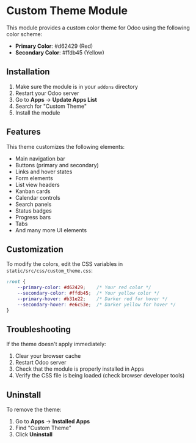 # Custom Theme Module

This module provides a custom color theme for Odoo using the following color scheme:
- **Primary Color**: #d62429 (Red)
- **Secondary Color**: #ffdb45 (Yellow)

## Installation

1. Make sure the module is in your `addons` directory
2. Restart your Odoo server
3. Go to **Apps** → **Update Apps List**
4. Search for "Custom Theme"
5. Install the module

## Features

This theme customizes the following elements:
- Main navigation bar
- Buttons (primary and secondary)
- Links and hover states
- Form elements
- List view headers
- Kanban cards
- Calendar controls
- Search panels
- Status badges
- Progress bars
- Tabs
- And many more UI elements

## Customization

To modify the colors, edit the CSS variables in `static/src/css/custom_theme.css`:

```css
:root {
    --primary-color: #d62429;    /* Your red color */
    --secondary-color: #ffdb45;  /* Your yellow color */
    --primary-hover: #b31e22;    /* Darker red for hover */
    --secondary-hover: #e6c53e;  /* Darker yellow for hover */
}
```

## Troubleshooting

If the theme doesn't apply immediately:
1. Clear your browser cache
2. Restart Odoo server
3. Check that the module is properly installed in Apps
4. Verify the CSS file is being loaded (check browser developer tools)

## Uninstall

To remove the theme:
1. Go to **Apps** → **Installed Apps**
2. Find "Custom Theme"
3. Click **Uninstall** 